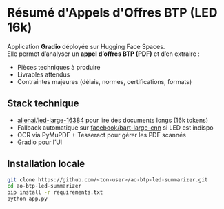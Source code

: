 # Résumé d'Appels d'Offres BTP (LED 16k)

Application **Gradio** déployée sur Hugging Face Spaces.  
Elle permet d’analyser un **appel d’offres BTP (PDF)** et d’en extraire :

- Pièces techniques à produire  
- Livrables attendus  
- Contraintes majeures (délais, normes, certifications, formats)

## Stack technique
- [allenai/led-large-16384](https://huggingface.co/allenai/led-large-16384) pour lire des documents longs (16k tokens)
- Fallback automatique sur [facebook/bart-large-cnn](https://huggingface.co/facebook/bart-large-cnn) si LED est indispo
- OCR via PyMuPDF + Tesseract pour gérer les PDF scannés
- Gradio pour l’UI

## Installation locale
```bash
git clone https://github.com/<ton-user>/ao-btp-led-summarizer.git
cd ao-btp-led-summarizer
pip install -r requirements.txt
python app.py
